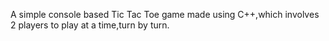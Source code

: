 A simple console based Tic Tac Toe game made using C++,which involves 2 players to play at a time,turn by turn.
